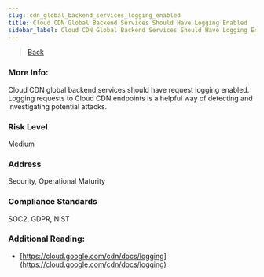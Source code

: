 ```yaml
---
slug: cdn_global_backend_services_logging_enabled
title: Cloud CDN Global Backend Services Should Have Logging Enabled
sidebar_label: Cloud CDN Global Backend Services Should Have Logging Enabled
---
```

> [Back](../../gcpcdnmonitoring)

### More Info:
Cloud CDN global backend services should have request logging enabled. Logging requests to Cloud CDN endpoints is a helpful way of detecting and investigating potential attacks. 

### Risk Level
Medium

### Address
Security, Operational Maturity

### Compliance Standards
SOC2, GDPR, NIST

### Additional Reading:
- [https://cloud.google.com/cdn/docs/logging](https://cloud.google.com/cdn/docs/logging) 

